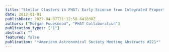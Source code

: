 ```yaml
---
title: "Stellar Clusters in PHAT: Early Science from Integrated Properties and Stellar Content"
date: 2013-01-01
publishDate: 2022-04-07T21:12:58.841830Z
authors: ["Morgan Fouesneau", "PHAT Collaboration"]
publication_types: ["1"]
abstract: ""
featured: false
publication: "*American Astronomical Society Meeting Abstracts #221*"
---
```


